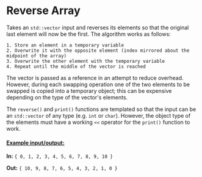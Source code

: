 # **Reverse Array**

Takes an `std::vector` input and reverses its elements so that the original last element will now be the first. The algorithm works as follows:

 	1. Store an element in a temporary variable
	2. Overwrite it with the opposite element (index mirrored about the midpoint of the array)
	3. Overwrite the other element with the temporary variable
	4. Repeat until the middle of the vector is reached

The vector is passed as a reference in an attempt to reduce overhead. However, during each swapping operation one of the two elements to be swapped is copied into a temporary object; this can be expensive depending on the type of the vector's elements.

The `reverse()` and `print()` functions are templated so that the input can be an `std::vector` of any type (e.g. `int` or `char`). However, the object type of the elements must have a working `<<` operator for the `print()` function to work.

#### <u>Example input/output:</u>

**In:** `{ 0, 1, 2, 3, 4, 5, 6, 7, 8, 9, 10 }`

**Out:** `{ 10, 9, 8, 7, 6, 5, 4, 3, 2, 1, 0 }`
